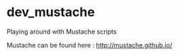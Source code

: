 # dev_mustache
Playing around with Mustache scripts

Mustache can be found here : http://mustache.github.io/
